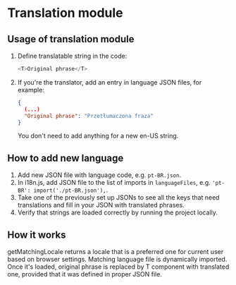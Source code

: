 # Translation module

## Usage of translation module

1. Define translatable string in the code:
    ```js
    <T>Original phrase</T>
    ```
2. If you're the translator, add an entry in language JSON files, for example:
    ```json
    {
      (...)
      "Original phrase": "Przetłumaczona fraza"
    }
    ```
    You don't need to add anything for a new en-US string.

## How to add new language

1. Add new JSON file with language code, e.g. `pt-BR.json`.
2. In i18n.js, add JSON file to the list of imports in `languageFiles`, e.g. `'pt-BR': import('./pt-BR.json'),`.
3. Take one of the previously set up JSONs to see all the keys that need translations and fill in your JSON with translated phrases.
4. Verify that strings are loaded correctly by running the project locally.

## How it works

getMatchingLocale returns a locale that is a preferred one for current user based on browser settings. Matching language
file is dynamically imported. Once it's loaded, original phrase is replaced by T component with translated
one, provided that it was defined in proper JSON file.
